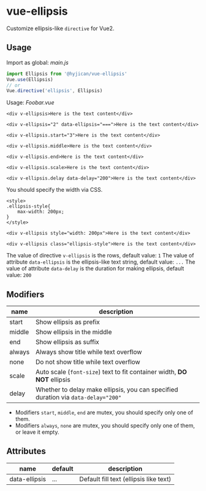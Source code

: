 # vue-ellipsis

Customize ellipsis-like `directive` for Vue2. 

## Usage

Import as global: *main.js*

```javascript
import Ellipsis from '@hyjican/vue-ellipsis'
Vue.use(Ellipsis)
// or
Vue.directive('ellipsis', Ellipsis)
```

Usage: *Foobar.vue*

```vue
<div v-ellipsis>Here is the text content</div>

<div v-ellipsis="2" data-ellipsis="===">Here is the text content</div>

<div v-ellipsis.start="3">Here is the text content</div>

<div v-ellipsis.middle>Here is the text content</div>

<div v-ellipsis.end>Here is the text content</div>

<div v-ellipsis.scale>Here is the text content</div>

<div v-ellipsis.delay data-delay="200">Here is the text content</div>
```

You should specify the width via CSS.

```vue
<style>
.ellipsis-style{
    max-width: 200px;
}
</style>

<div v-ellipsis style="width: 200px">Here is the text content</div>

<div v-ellipsis class="ellipsis-style">Here is the text content</div>
```

The value of directive `v-ellipsis` is the rows, default value: `1` 
The value of attribute `data-ellipsis` is the ellipsis-like text string, default value: `...`
The value of attribute `data-delay` is the duration for making ellipsis, default value: `200`

## Modifiers

|name|description|
|---|---|
|start|Show ellipsis as prefix|
|middle|Show ellipsis in the middle|
|end|Show ellipsis as suffix|
|always|Always show title while text overflow|
|none|Do not show title while text overflow|
|scale|Auto scale (`font-size`) text to fit container width, **DO NOT** ellipsis|
|delay|Whether to delay make ellipsis, you can specified duration via `data-delay="200"`|

- Modifiers `start`, `middle`, `end` are mutex, you should specify only one of them.
- Modifiers `always`, `none` are mutex, you should specify only one of them, or leave it empty.

## Attributes

|name|default|description|
|---|---|---|
|data-ellipsis|...|Default fill text (ellipsis like text)|

